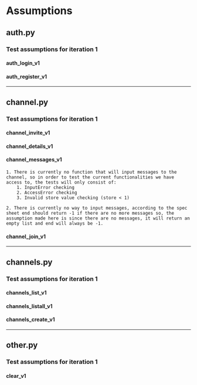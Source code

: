 # Assumptions

## auth.py

### Test assumptions for iteration 1

#### auth_login_v1

#### auth_register_v1

---

## channel.py

### Test assumptions for iteration 1

#### channel_invite_v1

#### channel_details_v1

#### channel_messages_v1

    1. There is currently no function that will input messages to the channel, so in order to test the current functionalities we have access to, the tests will only consist of:
        1. InputError checking
        2. AccessError checking
        3. Invalid store value checking (store < 1)

    2. There is currently no way to input messages, according to the spec sheet end should return -1 if there are no more messages so, the assumption made here is since there are no messages, it will return an empty list and end will always be -1.

#### channel_join_v1

---

## channels.py

### Test assumptions for iteration 1

#### channels_list_v1

#### channels_listall_v1

#### channels_create_v1

---

## other.py

### Test assumptions for iteration 1

#### clear_v1
